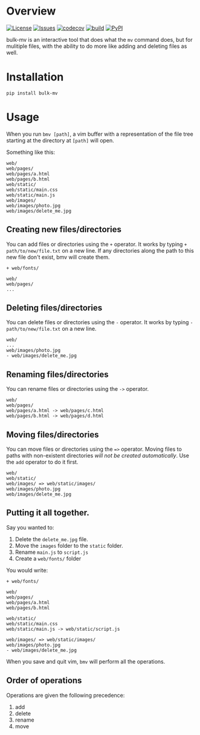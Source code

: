 # Overview

[![License](https://img.shields.io/github/license/angarc/bulk-mv)]()
[![Issues](https://img.shields.io/github/issues/angarc/bulk-mv)]()
[![codecov](https://img.shields.io/codecov/c/github/angarc/bulk-mv)]()
[![build](https://img.shields.io/github/actions/workflow/status/angarc/bulk-mv/build.yml)]()
[![PyPI](https://img.shields.io/pypi/v/bulk-mv)](https://pypi.org/project/bulk-mv/)


bulk-mv is an interactive tool that does what the `mv` command does, but for mulitiple files, with the ability to do more like adding and deleting files as well.

# Installation

```
pip install bulk-mv
```

# Usage

When you run `bmv [path]`, a vim buffer with a representation of the file tree starting at the directory at `[path]` will open.

Something like this:

```
web/
web/pages/
web/pages/a.html
web/pages/b.html
web/static/
web/static/main.css
web/static/main.js
web/images/ 
web/images/photo.jpg
web/images/delete_me.jpg
```

## Creating new files/directories

You can add files or directories using the `+` operator. It works by typing `+ path/to/new/file.txt` on a new line.
If any directories along the path to this new file don't exist, bmv will create them.

```
+ web/fonts/

web/
web/pages/
...
```

## Deleting files/directories

You can delete files or directories using the `-` operator. It works by typing `- path/to/new/file.txt` on a new line.

```
web/
...
web/images/photo.jpg
- web/images/delete_me.jpg
```


## Renaming files/directories

You can rename files or directories using the `->` operator. 

```
web/
web/pages/
web/pages/a.html -> web/pages/c.html
web/pages/b.html -> web/pages/d.html
```


## Moving files/directories

You can move files or directories using the `=>` operator. Moving files to paths with non-existent directories *will not be created automatically*.
Use the `add` operator to do it first.

```
web/
web/static/
web/images/ => web/static/images/
web/images/photo.jpg
web/images/delete_me.jpg
```

## Putting it all together.

Say you wanted to:

1. Delete the `delete_me.jpg` file.
2. Move the `images` folder to the `static` folder.
3. Rename `main.js` to `script.js`
4. Create a `web/fonts/` folder

You would write:

```
+ web/fonts/

web/
web/pages/
web/pages/a.html
web/pages/b.html

web/static/
web/static/main.css
web/static/main.js -> web/static/script.js

web/images/ => web/static/images/
web/images/photo.jpg
- web/images/delete_me.jpg
```

When you save and quit vim, `bmv` will perform all the operations.

## Order of operations

Operations are given the following precedence:

1. add
2. delete
3. rename
4. move


